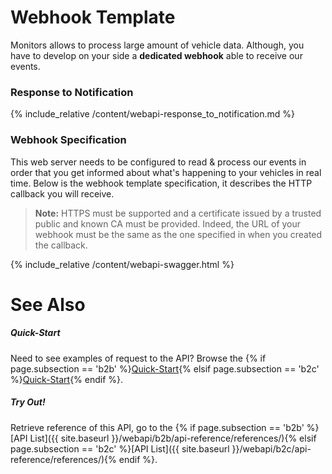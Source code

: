 # Webhook Template
Monitors allows to process large amount of vehicle data. Although, you have to develop on your side a **dedicated webhook** able to receive our events.
### Response to Notification

{% include_relative /content/webapi-response_to_notification.md %}

### Webhook Specification

This web server needs to be configured to read & process our events in order that you get informed about what's happening to your vehicles in real time. Below is the webhook template specification, it describes the HTTP callback you will receive.

> **Note:** HTTPS must be supported and a certificate issued by a trusted public and known CA must be provided. Indeed, the URL of your webhook must be the same as the one specified in when you created the callback.

{% include_relative /content/webapi-swagger.html %}
# See Also

##### Quick-Start

Need to see examples of request to the API? Browse the {% if page.subsection == 'b2b' %}[Quick-Start]({{site.baseurl}}/webapi/b2b/quickstart/examples/){% elsif page.subsection == 'b2c' %}[Quick-Start]({{site.baseurl}}/webapi/b2c/quickstart/request_examples/){% endif %}.

##### Try Out!

Retrieve reference of this API, go to the {% if page.subsection == 'b2b' %}[API List]({{ site.baseurl }}/webapi/b2b/api-reference/references/){% elsif page.subsection == 'b2c' %}[API List]({{ site.baseurl }}/webapi/b2c/api-reference/references/){% endif %}.